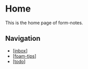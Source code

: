 # Home

This is the home page of form-notes.

## Navigation

- [[inbox]]
- [[foam-tips]]
- [[todo]]

[//begin]: # "Autogenerated link references for markdown compatibility"
[inbox]: inbox "Inbox"
[foam-tips]: foam-tips "Foam tips"
[todo]: todo "Todo"
[//end]: # "Autogenerated link references"